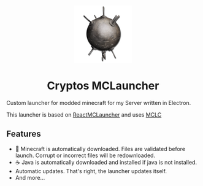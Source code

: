 <p align="center"><img src="./build/icon.png" width="150px" height="150px" alt="logo"></p>

<h1 align="center">Cryptos MCLauncher</h1>

Custom launcher for modded minecraft for my Server written in Electron.

This launcher is based on [ReactMCLauncher][ReactMCLauncher] and uses [MCLC][mclc]

## Features

- 📂 Minecraft is automatically downloaded. Files are validated before launch. Corrupt or incorrect files will be redownloaded.
- ☕ Java is automatically downloaded and installed if java is not installed.
- Automatic updates. That's right, the launcher updates itself.
- And more...

[nodejs]: https://nodejs.org/en/ "Node.js"
[ReactMCLauncher]: https://github.com/dd060606/ReactMCLauncher "ReactMCLauncher"
[mclc]: https://github.com/Pierce01/MinecraftLauncher-core "MCLC"